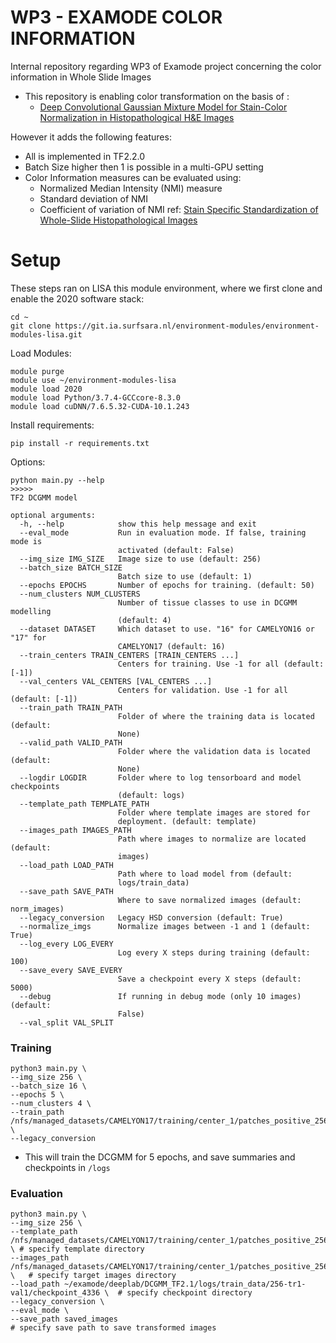 # WP3 - EXAMODE COLOR INFORMATION

Internal repository regarding WP3 of Examode project concerning the color information in Whole Slide Images

- This repository is enabling color transformation on the basis of :
    - <a href="https://github.com/FarhadZanjani/Histopathology-Stain-Color-Normalization">Deep Convolutional Gaussian Mixture Model for Stain-Color Normalization in Histopathological H&E Images</a>

However it adds the following features:

- All is implemented in TF2.2.0
- Batch Size higher then 1 is possible in a multi-GPU setting
- Color Information measures can be evaluated using: 
    - Normalized Median Intensity (NMI) measure
    - Standard deviation of NMI
    - Coefficient of variation of NMI
    ref: <a href="https://pubmed.ncbi.nlm.nih.gov/26353368/">Stain Specific Standardization of Whole-Slide Histopathological Images</a>



# Setup
These steps ran on LISA this module environment, where we first clone and enable the 2020 software stack: 

```
cd ~
git clone https://git.ia.surfsara.nl/environment-modules/environment-modules-lisa.git
```

Load Modules:
```
module purge
module use ~/environment-modules-lisa
module load 2020
module load Python/3.7.4-GCCcore-8.3.0
module load cuDNN/7.6.5.32-CUDA-10.1.243

```
Install requirements:
```
pip install -r requirements.txt
```

Options:


```
python main.py --help
>>>>>
TF2 DCGMM model

optional arguments:
  -h, --help            show this help message and exit
  --eval_mode           Run in evaluation mode. If false, training mode is
                        activated (default: False)
  --img_size IMG_SIZE   Image size to use (default: 256)
  --batch_size BATCH_SIZE
                        Batch size to use (default: 1)
  --epochs EPOCHS       Number of epochs for training. (default: 50)
  --num_clusters NUM_CLUSTERS
                        Number of tissue classes to use in DCGMM modelling
                        (default: 4)
  --dataset DATASET     Which dataset to use. "16" for CAMELYON16 or "17" for
                        CAMELYON17 (default: 16)
  --train_centers TRAIN_CENTERS [TRAIN_CENTERS ...]
                        Centers for training. Use -1 for all (default: [-1])
  --val_centers VAL_CENTERS [VAL_CENTERS ...]
                        Centers for validation. Use -1 for all (default: [-1])
  --train_path TRAIN_PATH
                        Folder of where the training data is located (default:
                        None)
  --valid_path VALID_PATH
                        Folder where the validation data is located (default:
                        None)
  --logdir LOGDIR       Folder where to log tensorboard and model checkpoints
                        (default: logs)
  --template_path TEMPLATE_PATH
                        Folder where template images are stored for
                        deployment. (default: template)
  --images_path IMAGES_PATH
                        Path where images to normalize are located (default:
                        images)
  --load_path LOAD_PATH
                        Path where to load model from (default:
                        logs/train_data)
  --save_path SAVE_PATH
                        Where to save normalized images (default: norm_images)
  --legacy_conversion   Legacy HSD conversion (default: True)
  --normalize_imgs      Normalize images between -1 and 1 (default: True)
  --log_every LOG_EVERY
                        Log every X steps during training (default: 100)
  --save_every SAVE_EVERY
                        Save a checkpoint every X steps (default: 5000)
  --debug               If running in debug mode (only 10 images) (default:
                        False)
  --val_split VAL_SPLIT
```
### Training
```
python3 main.py \
--img_size 256 \
--batch_size 16 \
--epochs 5 \
--num_clusters 4 \
--train_path /nfs/managed_datasets/CAMELYON17/training/center_1/patches_positive_256 \
--legacy_conversion
```

- This will train the DCGMM for 5 epochs, and save summaries and checkpoints in `/logs`

### Evaluation
```
python3 main.py \
--img_size 256 \
--template_path /nfs/managed_datasets/CAMELYON17/training/center_1/patches_positive_256 \ # specify template directory
--images_path /nfs/managed_datasets/CAMELYON17/training/center_1/patches_positive_256 \   # specify target images directory
--load_path ~/examode/deeplab/DCGMM_TF2.1/logs/train_data/256-tr1-val1/checkpoint_4336 \  # specify checkpoint directory
--legacy_conversion \
--eval_mode \
--save_path saved_images                                                                  # specify save path to save transformed images
```

